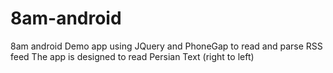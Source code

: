 # 8am-android
8am android
Demo app using JQuery and PhoneGap to read and parse RSS feed
The app is designed to read Persian Text (right to left)

